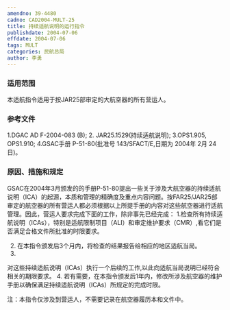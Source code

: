 ```yaml
---
amendno: 39-4480
cadno: CAD2004-MULT-25
title: 持续适航说明的运行指令
publishdate: 2004-07-06
effdate: 2004-07-06
tags: MULT
categories: 民航总局
author: 李勇
---
```


### 适用范围 
本适航指令适用于按JAR25部审定的大航空器的所有营运人。

### 参考文件
1.DGAC AD F-2004-083 (B); 
2.
JAR25.1529(持续适航说明); 3.OPS1.905, OPS1.910; 
4.GSAC手册 
P-51-80(批准号 143/SFACT/E,日期为 2004年 2月 24 日)。


### 原因、措施和规定 
GSAC在2004年3月颁发的的手册P-51-80提出一些关于涉及大航空器的持续适航说明（ICA）的起源，本质和管理的精确度及重点内容问题。按FAR25/JAR25部审定的航空器的所有营运人都必须根据以上所提手册的内容对这些航空器进行适航管理。因此，营运人要求完成下面的工作，除非事先已经完成： 
1.检查所有持续适航说明（ICAs），特别是适航限制项目（ALI）和审定维护要求（CMR）,看它们是否满足合格文件所批准的时限要求。 
         
2. 在本指令颁发后3个月内，将检查的结果报告给相应的地区适航当局。 
3.
对这些持续适航说明（ICAs）执行一个后续的工作,以此向适航当局说明已经符合相关的期限要求。 
4.
若有需要，在本指令颁发后1年内，修改所涉及航空器的维护手册以确保满足持续适航说明（ICAs）所规定的完成时限。 

注：本指令仅涉及到营运人，不需要记录在航空器履历本和文件中。
